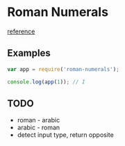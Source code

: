# Roman Numerals

[reference](https://en.wikipedia.org/wiki/Roman_numerals#Roman_numeric_system)

## Examples
```js
var app = require('roman-numerals');

console.log(app(1)); // I

```

## TODO
* roman - arabic
* arabic - roman
* detect input type, return opposite
